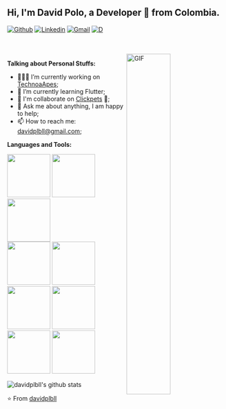 ## Hi, I'm David Polo, a Developer 🚀 from Colombia.


[![Github](https://img.shields.io/badge/-Github-000?style=flat&logo=Github&logoColor=white)](https://github.com/davidplbll)
[![Linkedin](https://img.shields.io/badge/-LinkedIn-blue?style=flat&logo=Linkedin&logoColor=white)](https://www.linkedin.com/in/davidplbll/)
[![Gmail](https://img.shields.io/badge/-Gmail-c14438?style=flat&logo=Gmail&logoColor=white)](mailto:davidplbll@gmail.com)
[![D](https://davidplbll.github.io/davidplbll/icons-e4d4c2bb25f9ea90db28ec08d6df95be/favicon.ico)](https://davidplbll.github.io/davidplbll/)

<br />
<br />

 <img align="right" alt="GIF" width="45%" src="https://crossmediadigital.com/wp-content/uploads/2020/04/1_IRGHmiGsa16stedQvIaZfw.gif" />

**Talking about Personal Stuffs:**


- 👨🏽‍💻 I’m currently working on [TechnoaApes](https://github.com/technoapes-sas);
- 🌱 I’m currently learning Flutter; 
- 👯 I'm collaborate on [Clickpets](https://clickpets.love/login) 🤝;
- 💬 Ask me about anything, I am happy to help;
- 📫 How to reach me: davidplbll@gmail.com;


**Languages and Tools:** 

<!-- Your github readme stats
You can use this api: https://github.com/anuraghazra/github-readme-stats
-->
<p>
 
  <!-- Your languages and tools. Be careful with the alignment. 
  You can use this sites to get logos: https://www.vectorlogo.zone or https://simpleicons.org/
  -->
  <code><img width="100px" src="https://www.vectorlogo.zone/logos/expressjs/expressjs-ar21.svg"></code>
  <code><img width="100px" src="https://www.vectorlogo.zone/logos/nodejs/nodejs-ar21.svg"></code>
  <code><img width="100px" src="https://www.vectorlogo.zone/logos/nestjs/nestjs-ar21.svg"></code>
  <br />
  <code><img width="100px" src="https://www.vectorlogo.zone/logos/angular/angular-ar21.svg"></code>
  <code><img width="100px" src="https://upload.wikimedia.org/wikipedia/commons/2/24/Ionic-logo-landscape.svg"></code>
  <br />
  <code><img width="100px" src="https://www.vectorlogo.zone/logos/mongodb/mongodb-ar21.svg"></code>
  <code><img width="100px" src="https://www.vectorlogo.zone/logos/sqlite/sqlite-ar21.svg"></code>
  <br />
  <code><img width="100px" src="https://www.vectorlogo.zone/logos/git-scm/git-scm-ar21.svg"></code>
  <code><img width="100px" src="https://www.vectorlogo.zone/logos/gnu_bash/gnu_bash-ar21.svg"></code>
</p>

<!-- Your hits or visitors
site: http://hits.dwyl.com or https://visitor-badge.glitch.me
Both apis are in trouble due to the number of requests, if you know any other to register visitors, great
-->



![davidplbll's github stats](https://github-readme-stats.vercel.app/api?username=davidplbll&show_icons=true&hide_border=true)

⭐️ From [davidplbll](https://github.com/davidplbll)